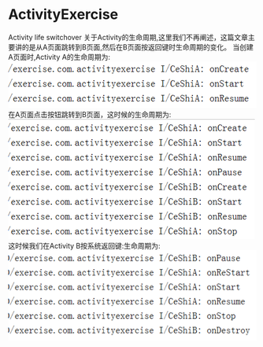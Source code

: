 # ActivityExercise
Activity life switchover
关于Activity的生命周期,这里我们不再阐述，这篇文章主要讲的是从A页面跳转到B页面,然后在B页面按返回键时生命周期的变化。
当创建A页面时,Activity A的生命周期为:
![Image text](https://github.com/Holden-Cao/ActivityExercise/blob/master/QQ%E6%88%AA%E5%9B%BE20190522131602.png)
在A页面点击按钮跳转到B页面，这时候的生命周期为:
![Image text](https://github.com/Holden-Cao/ActivityExercise/blob/master/QQ%E6%88%AA%E5%9B%BE20190522131639.png)
这时候我们在Activity B按系统返回键:生命周期为:![Image text](https://github.com/Holden-Cao/ActivityExercise/blob/master/QQ%E6%88%AA%E5%9B%BE20190522132034.png)
